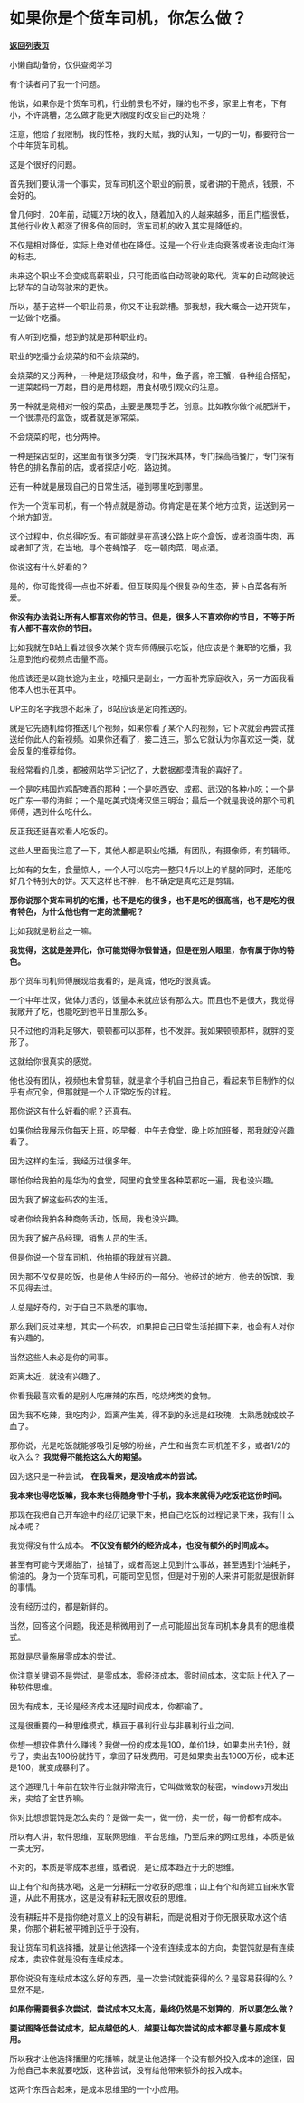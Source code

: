 # 如果你是个货车司机，你怎么做？

[**返回列表页**](/gzh/记忆承载)

小懒自动备份，仅供查阅学习

有个读者问了我一个问题。  

  

他说，如果你是个货车司机，行业前景也不好，赚的也不多，家里上有老，下有小，不许跳槽，怎么做才能更大限度的改变自己的处境？  

  

注意，他给了我限制，我的性格，我的天赋，我的认知，一切的一切，都要符合一个中年货车司机。

  

这是个很好的问题。

  

首先我们要认清一个事实，货车司机这个职业的前景，或者讲的干脆点，钱景，不会好的。

  

曾几何时，20年前，动辄2万块的收入，随着加入的人越来越多，而且门槛很低，其他行业收入都涨了很多倍的同时，货车司机的收入其实是降低的。  

  

不仅是相对降低，实际上绝对值也在降低。这是一个行业走向衰落或者说走向红海的标志。

  

未来这个职业不会变成高薪职业，只可能面临自动驾驶的取代。货车的自动驾驶远比轿车的自动驾驶来的更快。

  

所以，基于这样一个职业前景，你又不让我跳槽。那我想，我大概会一边开货车，一边做个吃播。

  

有人听到吃播，想到的就是那种职业的。  

  

职业的吃播分会烧菜的和不会烧菜的。

  

会烧菜的又分两种，一种是烧顶级食材，和牛，鱼子酱，帝王蟹，各种组合搭配，一道菜起码一万起，目的是用标题，用食材吸引观众的注意。  

  

另一种就是烧相对一般的菜品，主要是展现手艺，创意。比如教你做个减肥饼干，一个很漂亮的盒饭，或者就是家常菜。  

  

不会烧菜的呢，也分两种。  

  

一种是探店型的，这里面有很多分类，专门探米其林，专门探高档餐厅，专门探有特色的排名靠前的店，或者探店小吃，路边摊。

  

还有一种就是展现自己的日常生活，碰到哪里吃到哪里。

  

作为一个货车司机，有一个特点就是游动。你肯定是在某个地方拉货，运送到另一个地方卸货。  

  

这个过程中，你总得吃饭。有可能就是在高速公路上吃个盒饭，或者泡面牛肉，再或者卸了货，在当地，寻个苍蝇馆子，吃一顿肉菜，喝点酒。

  

你说这有什么好看的？  

  

是的，你可能觉得一点也不好看。但互联网是个很复杂的生态，萝卜白菜各有所爱。

  

 **你没有办法说让所有人都喜欢你的节目。但是，很多人不喜欢你的节目，不等于所有人都不喜欢你的节目。**  

  

比如我就在B站上看过很多次某个货车师傅展示吃饭，他应该是个兼职的吃播，我注意到他的视频点击量不高。

  

他应该还是以跑长途为主业，吃播只是副业，一方面补充家庭收入，另一方面我看他本人也乐在其中。

  

UP主的名字我想不起来了，B站应该是定向推送的。  

  

就是它先随机给你推送几个视频，如果你看了某个人的视频，它下次就会再尝试推送给你此人的新视频。如果你还看了，接二连三，那么它就认为你喜欢这一类，就会反复的推荐给你。

  

我经常看的几类，都被网站学习记忆了，大数据都摸清我的喜好了。

  

一个是吃韩国炸鸡配啤酒的那种；一个是吃西安、成都、武汉的各种小吃；一个是吃广东一带的海鲜；一个是吃美式烧烤汉堡三明治；最后一个就是我说的那个司机师傅，遇到什么吃什么。  

  

反正我还挺喜欢看人吃饭的。  

  

这些人里面我注意了一下，其他人都是职业吃播，有团队，有摄像师，有剪辑师。  

  

比如有的女生，食量惊人，一个人可以吃完一整只4斤以上的羊腿的同时，还能吃好几个特别大的饼。天天这样也不胖，也不确定是真吃还是剪辑。

  

 **那你说那个货车司机的吃播，也不是吃的很多，也不是吃的很高档，也不是吃的很有特色，为什么他也有一定的流量呢？**

  

比如我就是粉丝之一嘛。

  

 **我觉得，这就是差异化，你可能觉得你很普通，但是在别人眼里，你有属于你的特色。**

  

那个货车司机师傅展现给我看的，是真诚，他吃的很真诚。

  

一个中年壮汉，做体力活的，饭量本来就应该有那么大。而且也不是很大，我觉得我敞开了吃，也能吃到他平日里那么多。  

  

只不过他的消耗足够大，顿顿都可以那样，也不发胖。我如果顿顿那样，就胖的变形了。

  

这就给你很真实的感觉。  

  

他也没有团队，视频也未曾剪辑，就是拿个手机自己拍自己，看起来节目制作的似乎有点冗余，但那就是一个人正常吃饭的过程。

  

那你说这有什么好看的呢？还真有。  

  

如果你给我展示你每天上班，吃早餐，中午去食堂，晚上吃加班餐，那我就没兴趣看了。  

  

因为这样的生活，我经历过很多年。

  

哪怕你给我拍的是华为的食堂，阿里的食堂里各种菜都吃一遍，我也没兴趣。

  

因为我了解这些码农的生活。

  

或者你给我拍各种商务活动，饭局，我也没兴趣。

  

因为我了解产品经理，销售人员的生活。

  

但是你说一个货车司机，他拍摄的我就有兴趣。  

  

因为那不仅仅是吃饭，也是他人生经历的一部分。他经过的地方，他去的饭馆，我不见得去过。

  

人总是好奇的，对于自己不熟悉的事物。

  

那么我们反过来想，其实一个码农，如果把自己日常生活拍摄下来，也会有人对你有兴趣的。  

  

当然这些人未必是你的同事。  

  

距离太近，就没有兴趣了。

  

你看我最喜欢看的是别人吃麻辣的东西，吃烧烤类的食物。  

  

因为我不吃辣，我吃肉少，距离产生美，得不到的永远是红玫瑰，太熟悉就成蚊子血了。

  

那你说，光是吃饭就能够吸引足够的粉丝，产生和当货车司机差不多，或者1/2的收入么？ **我觉得不能抱这么大的期望。**

  

因为这只是一种尝试， **在我看来，是没啥成本的尝试。**

  

 **我本来也得吃饭嘛，我本来也得随身带个手机，我本来就得为吃饭花这份时间。**

  

那现在我把自己开车途中的经历记录下来，把自己吃饭的过程记录下来，我有什么成本呢？

  

我觉得没有什么成本。 **不仅没有额外的经济成本，也没有额外的时间成本。**  

  

甚至有可能今天爆胎了，抛锚了，或者高速上见到什么事故，甚至遇到个油耗子，偷油的。身为一个货车司机，可能司空见惯，但是对于别的人来讲可能就是很新鲜的事情。  

  

没有经历过的，都是新鲜的。  

  

当然，回答这个问题，我还是稍微用到了一点可能超出货车司机本身具有的思维模式。

  

那就是尽量施展零成本的尝试。

  

你注意关键词不是尝试，是零成本，零经济成本，零时间成本，这实际上代入了一种软件思维。

  

因为有成本，无论是经济成本还是时间成本，你都输了。

  

这是很重要的一种思维模式，横亘于暴利行业与非暴利行业之间。  

  

你想一想软件靠什么赚钱？我做一份的成本是100，单价1块，如果卖出去1份，就亏了，卖出去100份就持平，拿回了研发费用。可是如果卖出去1000万份，成本还是100，就变成暴利了。

  

这个道理几十年前在软件行业就非常流行，它叫做微软的秘密，windows开发出来，卖给了全世界嘛。  

  

你对比想想馄饨是怎么卖的？是做一卖一，做一份，卖一份，每一份都有成本。  

  

所以有人讲，软件思维，互联网思维，平台思维，乃至后来的网红思维，本质是做一卖无穷。

  

不对的，本质是零成本思维，或者说，是让成本趋近于无的思维。

  

山上有个和尚挑水喝，这是一分耕耘一分收获的思维；山上有个和尚建立自来水管道，从此不用挑水，这是没有耕耘无限收获的思维。  

  

没有耕耘并不是指你绝对意义上的没有耕耘，而是说相对于你无限获取水这个结果，你那个耕耘被平摊到近乎于没有。  

  

我让货车司机选择播，就是让他选择一个没有连续成本的方向，卖馄饨就是有连续成本，卖软件就是没有连续成本。

  

那你说没有连续成本这么好的东西，是一次尝试就能获得的么？是容易获得的么？显然不是。

  

 **如果你需要很多次尝试，尝试成本又太高，最终仍然是不划算的，所以要怎么做？**

  

 **要试图降低尝试成本，起点越低的人，越要让每次尝试的成本都尽量与原成本复用。**

  

所以我才让他选择播里的吃播嘛，就是让他选择一个没有额外投入成本的途径，因为他自己本来就要吃饭，这种尝试，没有给他带来额外的投入成本。

  

这两个东西合起来，是成本思维里的一个小应用。

